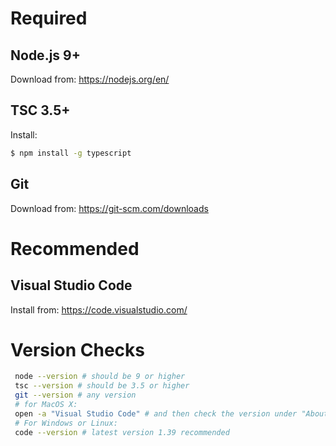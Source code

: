 # Required

## Node.js 9+
Download from: https://nodejs.org/en/

## TSC 3.5+
Install:
```bash
$ npm install -g typescript
```

## Git
Download from: https://git-scm.com/downloads

# Recommended

## Visual Studio Code
Install from: https://code.visualstudio.com/

# Version Checks
```bash
 node --version # should be 9 or higher
 tsc --version # should be 3.5 or higher
 git --version # any version
 # for MacOS X:
 open -a "Visual Studio Code" # and then check the version under "About Visual Studio Code" under "Code"
 # For Windows or Linux:
 code --version # latest version 1.39 recommended
```


